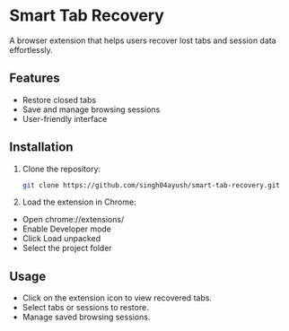 # Smart Tab Recovery

A browser extension that helps users recover lost tabs and session data effortlessly.

## Features
- Restore closed tabs
- Save and manage browsing sessions
- User-friendly interface

## Installation
1. Clone the repository:
   ```sh
   git clone https://github.com/singh04ayush/smart-tab-recovery.git

2. Load the extension in Chrome:
- Open chrome://extensions/
- Enable Developer mode
- Click Load unpacked
- Select the project folder

 ## Usage
- Click on the extension icon to view recovered tabs.
- Select tabs or sessions to restore.
- Manage saved browsing sessions.
